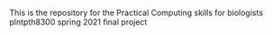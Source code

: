 This is the repository for the Practical Computing skills for biologists plntpth8300 spring 2021 final project 
